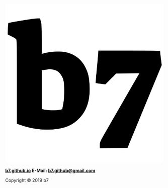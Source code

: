 <head>
<link rel="apple-touch-icon" sizes="180x180" href="/apple-touch-icon.png">
<link rel="icon" type="image/png" sizes="32x32" href="/favicon-32x32.png">
<link rel="icon" type="image/png" sizes="16x16" href="/favicon-16x16.png">
<link rel="manifest" href="/site.webmanifest">
</head>
<img alt="b7" src="b7.svg">

**<a href="https://b7.github.io/">b7.github.io</a> E-Mail: <a href="mailyo:b7.github@gmail.com">b7.github@gmail.com</a>**

Copyright © 2019 b7
